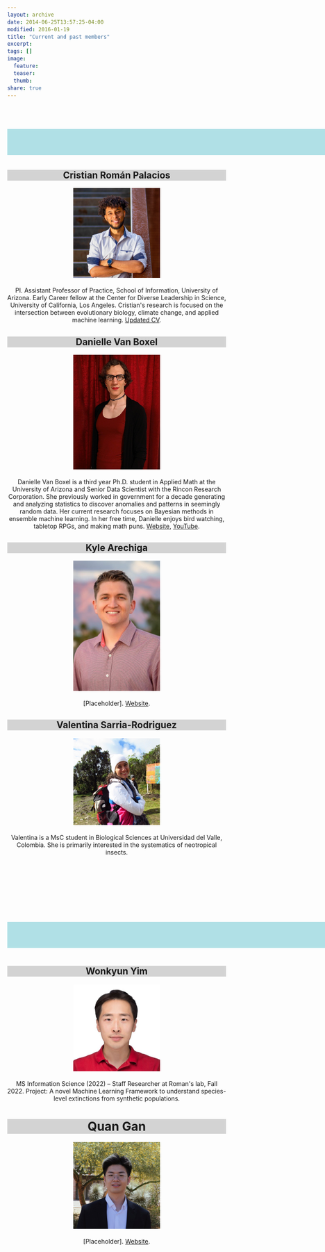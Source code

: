 ```yaml
---
layout: archive
date: 2014-06-25T13:57:25-04:00
modified: 2016-01-19
title: "Current and past members"
excerpt:
tags: []
image:
  feature:
  teaser:
  thumb:
share: true
---
```


<div class="tiles">
<div class="tile">
<h1 class="post-title"  style="background-color:powderblue; text-align: center; width: 420%; font-size:50px;" itemprop="headline">Current members</h1>
</div><!-- /.tile -->
</div>

<div class="tiles">
<div class="tile">
  <h2 class="post-title"  style="background-color:lightgrey; text-align: center; width: 100%;" itemprop="headline">Cristian Román Palacios</h2>
  <p align="center">
  <img src="images/Cristian.jpg" width="200">  <br> <br>
  PI. Assistant Professor of Practice, School of Information, University of Arizona. Early Career fellow at the Center for Diverse Leadership in Science, University of California, Los Angeles. Cristian's research is focused on the intersection between evolutionary biology, climate change, and applied machine learning. <a href="https://cromanpa94.github.io/cromanpa//CV/">Updated CV</a>.
  </p>
</div><!-- /.tile -->

<div class="tile">
  <h2 class="post-title"  style="background-color:lightgrey;  text-align: center; width: 100%;" itemprop="headline">Danielle Van Boxel</h2>
  <p align="center">
  <img src="images/danielle_vb_profile.jpg" width="200">  <br> <br>
  Danielle Van Boxel is a third year Ph.D. student in Applied Math at the University of Arizona and Senior Data Scientist with the Rincon Research Corporation. She previously worked in government for a decade generating and analyzing statistics to discover anomalies and patterns in seemingly random data. Her current research focuses on Bayesian methods in ensemble machine learning. In her free time, Danielle enjoys bird watching, tabletop RPGs, and making math puns. <a href="https://appliedmath.arizona.edu/person/danielle-van-boxel">Website</a>, <a href="https://www.youtube.com/@DanVanBoxel">YouTube</a>.
  </p>
</div><!-- /.tile -->

<div class="tile">
  <h2 class="post-title"  style="background-color:lightgrey; text-align: center; width: 100%;" itemprop="headline">Kyle Arechiga</h2>
  <p align="center">
  <img src="images/KyleA.jpg" width="200">  <br> <br>
  [Placeholder]. <a href="https://www.linkedin.com/in/kyle-arechiga-007a92132">Website</a>.
  </p>
</div><!-- /.tile -->

<div class="tile">
  <h2 class="post-title"  style="background-color:lightgrey; text-align: center; width: 100%;" itemprop="headline">Valentina Sarria-Rodriguez</h2>
  <p align="center">
  <img src="images/Valentina.jpg" width="200">  <br> <br>
  Valentina is a MsC student in Biological Sciences at Universidad del Valle, Colombia. She is primarily interested in the systematics of neotropical insects.
  </p>
</div><!-- /.tile -->
</div><!-- /.tiles -->


<br> <br> <br> <br>

<div class="tiles">
<div class="tile">
<h2 class="post-title"  style="background-color:powderblue; text-align: center; width: 420%; font-size:50px;" itemprop="headline">Past members</h2>
</div><!-- /.tile -->
</div>


<div class="tiles">

<div class="tile">
  <h2 class="post-title"  style="background-color:lightgrey; text-align: center; width: 100%;" itemprop="headline">Wonkyun Yim</h2>
  <p align="center">
  <img src="images/Wonkyun.jpg" width="200">  <br> <br>
  MS Information Science (2022) – Staff Researcher at Roman's lab, Fall 2022. Project: A novel Machine Learning Framework to understand species-level extinctions from synthetic populations.
  </p>
</div>

<div class="tile">
  <h1 class="post-title"  style="background-color:lightgrey; text-align: center; width: 100%;" itemprop="headline">Quan Gan</h1>
  <p align="center">
  <img src="images/Quan.jpg" width="200">  <br> <br>
  [Placeholder]. <a href="https://www.linkedin.com/in/quan-gan-028a78172">Website</a>.
  </p>
</div><!-- /.tile -->
</div><!-- /.tile -->

